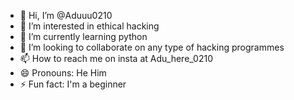- 👋 Hi, I’m @Aduuu0210
- 👀 I’m interested in ethical hacking
- 🌱 I’m currently learning python
- 💞️ I’m looking to collaborate on any type of hacking programmes
- 📫 How to reach me on insta at Adu_here_0210
- 😄 Pronouns: He Him 
- ⚡ Fun fact: I'm a beginner

<!---
Aduuu0210/Aduuu0210 is a ✨ special ✨ repository because its `README.md` (this file) appears on your GitHub profile.
You can click the Preview link to take a look at your changes.
--->
